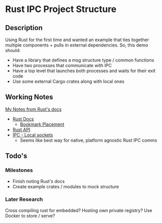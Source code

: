 # Rust IPC Project Structure

## Description
Using Rust for the first time and wanted an example that ties together multiple 
components + pulls in external dependencies. So, this demo should:
* Have a library that defines a msg structure type / common functions
* Have two processes that communicate with IPC
* Have a top level that launches both processes and waits for their exit code
* Use some external Cargo crates along with local ones

## Working Notes
[My Notes from Rust's docs](./docs/rust_notes.md)
* [Rust Docs](https://doc.rust-lang.org/book/title-page.html)
  * [Bookmark Placement](https://doc.rust-lang.org/book/ch10-00-generics.html)
* [Rust API](https://doc.rust-lang.org/std/index.html)
* [IPC - Local sockets](https://docs.rs/interprocess/latest/interprocess/#modules)
  * Seems like best way for native, platform agnostic Rust IPC comms

## Todo's
### Milestones
* Finish noting Rust's docs
* Create example crates / modules to mock structure
### Later Research
Cross compiling rust for embedded?
Hosting own private registry? Use Docker to store / serve?
